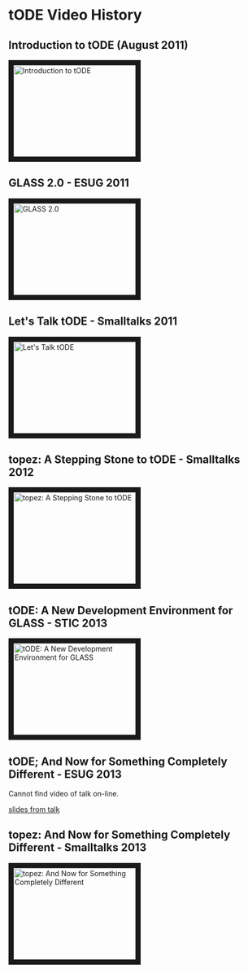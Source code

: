 # tODE Video History

## Introduction to tODE (August 2011)

<a href="http://www.youtube.com/watch?feature=player_embedded&v=FGkdXwGtfd8
" target="_blank"><img src="http://img.youtube.com/vi/FGkdXwGtfd8/0.jpg" 
alt="Introduction to tODE" width="240" height="180" border="10" /></a>

## GLASS 2.0 - ESUG 2011

<a href="http://www.youtube.com/watch?feature=player_embedded&v=l7uOU9KZKYE
" target="_blank"><img src="http://img.youtube.com/vi/l7uOU9KZKYE/0.jpg" 
alt="GLASS 2.0" width="240" height="180" border="10" /></a>

## Let's Talk tODE - Smalltalks 2011

<a href="http://www.youtube.com/watch?feature=player_embedded&v=gIy-IBFiZjU
" target="_blank"><img src="http://img.youtube.com/vi/gIy-IBFiZjU/0.jpg" 
alt="Let's Talk tODE" width="240" height="180" border="10" /></a>

## topez: A Stepping Stone to tODE - Smalltalks 2012

<a href="http://www.youtube.com/watch?feature=player_embedded&v=pIp_Y46iB_I
" target="_blank"><img src="http://img.youtube.com/vi/pIp_Y46iB_I/0.jpg" 
alt="topez: A Stepping Stone to tODE" width="240" height="180" border="10" /></a>

## tODE: A New Development Environment for GLASS - STIC 2013

<a href="http://www.youtube.com/watch?feature=player_embedded&v=N2HyBW8pxgU
" target="_blank"><img src="http://img.youtube.com/vi/N2HyBW8pxgU_I/0.jpg" 
alt="tODE: A New Development Environment for GLASS" width="240" height="180" border="10" /></a>

## tODE; And Now for Something Completely Different - ESUG 2013

Cannot find video of talk on-line.

[slides from talk](http://www.slideshare.net/esug/tode-and-now-for-something-completely-different)

## topez: And Now for Something Completely Different - Smalltalks 2013

<a href="http://www.youtube.com/watch?feature=player_embedded&v=m4LcZ4_1Yic
" target="_blank"><img src="http://img.youtube.com/vi/m4LcZ4_1Yic/0.jpg" 
alt="topez: And Now for Something Completely Different" width="240" height="180" border="10" /></a>


